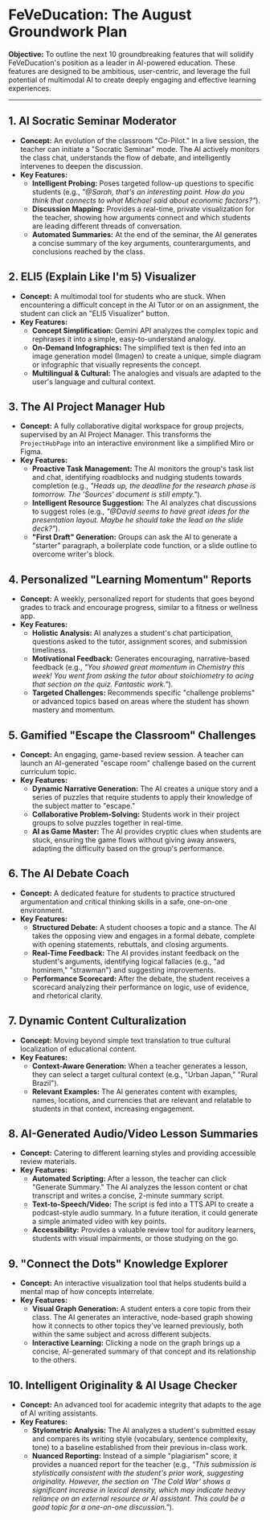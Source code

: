 # FeVeDucation: The August Groundwork Plan

**Objective:** To outline the next 10 groundbreaking features that will solidify FeVeDucation's position as a leader in AI-powered education. These features are designed to be ambitious, user-centric, and leverage the full potential of multimodal AI to create deeply engaging and effective learning experiences.

---

## 1. AI Socratic Seminar Moderator

-   **Concept:** An evolution of the classroom "Co-Pilot." In a live session, the teacher can initiate a "Socratic Seminar" mode. The AI actively monitors the class chat, understands the flow of debate, and intelligently intervenes to deepen the discussion.
-   **Key Features:**
    -   **Intelligent Probing:** Poses targeted follow-up questions to specific students (e.g., *"@Sarah, that's an interesting point. How do you think that connects to what Michael said about economic factors?"*).
    -   **Discussion Mapping:** Provides a real-time, private visualization for the teacher, showing how arguments connect and which students are leading different threads of conversation.
    -   **Automated Summaries:** At the end of the seminar, the AI generates a concise summary of the key arguments, counterarguments, and conclusions reached by the class.

## 2. ELI5 (Explain Like I'm 5) Visualizer

-   **Concept:** A multimodal tool for students who are stuck. When encountering a difficult concept in the AI Tutor or on an assignment, the student can click an "ELI5 Visualizer" button.
-   **Key Features:**
    -   **Concept Simplification:** Gemini API analyzes the complex topic and rephrases it into a simple, easy-to-understand analogy.
    -   **On-Demand Infographics:** The simplified text is then fed into an image generation model (Imagen) to create a unique, simple diagram or infographic that visually represents the concept.
    -   **Multilingual & Cultural:** The analogies and visuals are adapted to the user's language and cultural context.

## 3. The AI Project Manager Hub

-   **Concept:** A fully collaborative digital workspace for group projects, supervised by an AI Project Manager. This transforms the `ProjectHubPage` into an interactive environment like a simplified Miro or Figma.
-   **Key Features:**
    -   **Proactive Task Management:** The AI monitors the group's task list and chat, identifying roadblocks and nudging students towards completion (e.g., *"Heads up, the deadline for the research phase is tomorrow. The 'Sources' document is still empty."*).
    -   **Intelligent Resource Suggestion:** The AI analyzes chat discussions to suggest roles (e.g., *"@David seems to have great ideas for the presentation layout. Maybe he should take the lead on the slide deck?"*).
    -   **"First Draft" Generation:** Groups can ask the AI to generate a "starter" paragraph, a boilerplate code function, or a slide outline to overcome writer's block.

## 4. Personalized "Learning Momentum" Reports

-   **Concept:** A weekly, personalized report for students that goes beyond grades to track and encourage progress, similar to a fitness or wellness app.
-   **Key Features:**
    -   **Holistic Analysis:** AI analyzes a student's chat participation, questions asked to the tutor, assignment scores, and submission timeliness.
    -   **Motivational Feedback:** Generates encouraging, narrative-based feedback (e.g., *"You showed great momentum in Chemistry this week! You went from asking the tutor about stoichiometry to acing that section on the quiz. Fantastic work."*).
    -   **Targeted Challenges:** Recommends specific "challenge problems" or advanced topics based on areas where the student has shown mastery and momentum.

## 5. Gamified "Escape the Classroom" Challenges

-   **Concept:** An engaging, game-based review session. A teacher can launch an AI-generated "escape room" challenge based on the current curriculum topic.
-   **Key Features:**
    -   **Dynamic Narrative Generation:** The AI creates a unique story and a series of puzzles that require students to apply their knowledge of the subject matter to "escape."
    -   **Collaborative Problem-Solving:** Students work in their project groups to solve puzzles together in real-time.
    -   **AI as Game Master:** The AI provides cryptic clues when students are stuck, ensuring the game flows without giving away answers, adapting the difficulty based on the group's performance.

## 6. The AI Debate Coach

-   **Concept:** A dedicated feature for students to practice structured argumentation and critical thinking skills in a safe, one-on-one environment.
-   **Key Features:**
    -   **Structured Debate:** A student chooses a topic and a stance. The AI takes the opposing view and engages in a formal debate, complete with opening statements, rebuttals, and closing arguments.
    -   **Real-Time Feedback:** The AI provides instant feedback on the student's arguments, identifying logical fallacies (e.g., "ad hominem," "strawman") and suggesting improvements.
    -   **Performance Scorecard:** After the debate, the student receives a scorecard analyzing their performance on logic, use of evidence, and rhetorical clarity.

## 7. Dynamic Content Culturalization

-   **Concept:** Moving beyond simple text translation to true cultural localization of educational content.
-   **Key Features:**
    -   **Context-Aware Generation:** When a teacher generates a lesson, they can select a target cultural context (e.g., "Urban Japan," "Rural Brazil").
    -   **Relevant Examples:** The AI generates content with examples, names, locations, and currencies that are relevant and relatable to students in that context, increasing engagement.

## 8. AI-Generated Audio/Video Lesson Summaries

-   **Concept:** Catering to different learning styles and providing accessible review materials.
-   **Key Features:**
    -   **Automated Scripting:** After a lesson, the teacher can click "Generate Summary." The AI analyzes the lesson content or chat transcript and writes a concise, 2-minute summary script.
    -   **Text-to-Speech/Video:** The script is fed into a TTS API to create a podcast-style audio summary. In a future iteration, it could generate a simple animated video with key points.
    -   **Accessibility:** Provides a valuable review tool for auditory learners, students with visual impairments, or those studying on the go.

## 9. "Connect the Dots" Knowledge Explorer

-   **Concept:** An interactive visualization tool that helps students build a mental map of how concepts interrelate.
-   **Key Features:**
    -   **Visual Graph Generation:** A student enters a core topic from their class. The AI generates an interactive, node-based graph showing how it connects to other topics they've learned previously, both within the same subject and across different subjects.
    -   **Interactive Learning:** Clicking a node on the graph brings up a concise, AI-generated summary of that concept and its relationship to the others.

## 10. Intelligent Originality & AI Usage Checker

-   **Concept:** An advanced tool for academic integrity that adapts to the age of AI writing assistants.
-   **Key Features:**
    -   **Stylometric Analysis:** The AI analyzes a student's submitted essay and compares its writing style (vocabulary, sentence complexity, tone) to a baseline established from their previous in-class work.
    -   **Nuanced Reporting:** Instead of a simple "plagiarism" score, it provides a nuanced report for the teacher (e.g., *"This submission is stylistically consistent with the student's prior work, suggesting originality. However, the section on 'The Cold War' shows a significant increase in lexical density, which may indicate heavy reliance on an external resource or AI assistant. This could be a good topic for a one-on-one discussion."*).
